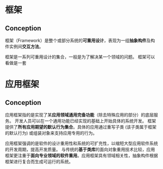# 框架
## Conception
框架（Framework）是整个或部分系统的**可重用设计**，表现为一组**抽象构件**及构件实例间**交互方法**。

框架是一系列可重用设计的集合，一般是为了解决某一个领域的问题。
框架可以看做是一套

# 应用框架
## Conception
应用框架指的是实现了某**应用领域通用完备功能**（除去特殊应用的部分）的底层服务。
开发人员可以在一个通用功能已经实现的基础上开始具体的系统开发。
框架提供了**所有应用期望的默认行为集合**。具体的应用通过重写子类 (该子类属于框架的默认行为) 或组装对象来支持应用专用的行为。

应用框架强调的是软件的设计重用性和系统的可扩充性，以缩短大型应用软件系统的开发周期，提高开发质量。
与传统的**基于类库**的面向对象重用技术比较，应用框架更注重于**面向专业领域的软件重用**。应用框架具有领域相关性，抽象构件根据框架进行复合而生成可运行的系统。
